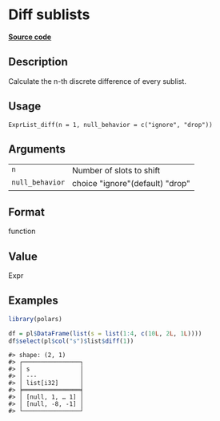 
# Diff sublists

[**Source code**](https://github.com/pola-rs/r-polars/tree/4c60e4ba5981c539b9639261157303d78f545b69/R/expr__list.R#L287)

## Description

Calculate the n-th discrete difference of every sublist.

## Usage

<pre><code class='language-R'>ExprList_diff(n = 1, null_behavior = c("ignore", "drop"))
</code></pre>

## Arguments

<table>
<tr>
<td style="white-space: nowrap; font-family: monospace; vertical-align: top">
<code id="ExprList_diff_:_n">n</code>
</td>
<td>
Number of slots to shift
</td>
</tr>
<tr>
<td style="white-space: nowrap; font-family: monospace; vertical-align: top">
<code id="ExprList_diff_:_null_behavior">null_behavior</code>
</td>
<td>
choice "ignore"(default) "drop"
</td>
</tr>
</table>

## Format

function

## Value

Expr

## Examples

``` r
library(polars)

df = pl$DataFrame(list(s = list(1:4, c(10L, 2L, 1L))))
df$select(pl$col("s")$list$diff(1))
```

    #> shape: (2, 1)
    #> ┌────────────────┐
    #> │ s              │
    #> │ ---            │
    #> │ list[i32]      │
    #> ╞════════════════╡
    #> │ [null, 1, … 1] │
    #> │ [null, -8, -1] │
    #> └────────────────┘
